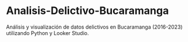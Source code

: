 # Analisis-Delictivo-Bucaramanga
Análisis y visualización de datos delictivos en Bucaramanga (2016-2023) utilizando Python y Looker Studio.
